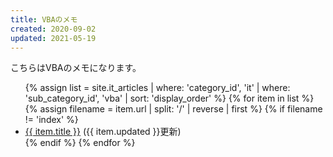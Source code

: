 ```yaml
---
title: VBAのメモ
created: 2020-09-02
updated: 2021-05-19
---
```

こちらはVBAのメモになります。

<ul>
    {% assign list = site.it_articles  | where: 'category_id', 'it'
                                       | where: 'sub_category_id', 'vba'
                                       | sort: 'display_order' %}
    {% for item in list %}
        {% assign filename = item.url | split: '/' | reverse | first %}
        {% if filename != 'index' %}
            <li><a href="{{ item.url }}">{{ item.title }}</a> ({{ item.updated }}更新)</li>
        {% endif %}
    {% endfor %}
</ul>
